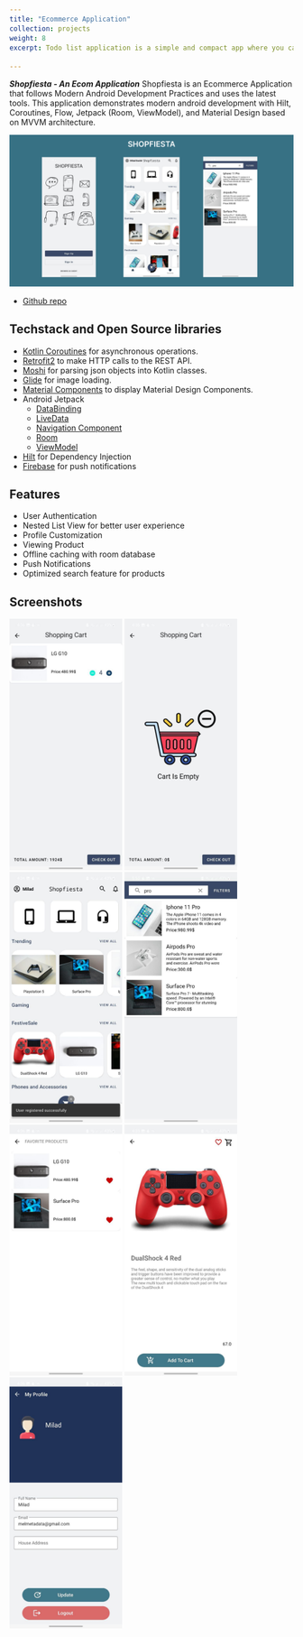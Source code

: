 ```yaml
---
title: "Ecommerce Application"
collection: projects
weight: 8
excerpt: Todo list application is a simple and compact app where you can set reminders. The tasks are categorized such that the user can view tasks on priority basis. <br/><br/> ![shopfiesta](/images/shopfiesta.png)

---
```


***Shopfiesta - An Ecom Application***
Shopfiesta is an Ecommerce Application that follows Modern Android Development Practices and uses the latest tools. This application demonstrates modern android development with Hilt, Coroutines, Flow, Jetpack (Room, ViewModel), and Material Design based on MVVM architecture.

![shopfiesta](/images/shopfiesta.png)


* [Github repo](https://github.com/MelDashti/e-commerce-app)


## Techstack and Open Source libraries

- [Kotlin Coroutines](https://github.com/Kotlin/kotlinx.coroutines) for asynchronous operations.
- [Retrofit2](https://github.com/square/retrofit) to make HTTP calls to the REST API.
- [Moshi](https://github.com/square/moshi) for parsing json objects into Kotlin classes. 
- [Glide](https://github.com/bumptech/glide) for image loading.
- [Material Components](https://github.com/material-components/material-components-android)
 to display Material Design Components.
- Android Jetpack
    - [DataBinding](https://developer.android.com/topic/libraries/data-binding)
    - [LiveData](https://developer.android.com/topic/libraries/architecture/livedata)
    - [Navigation Component](https://developer.android.com/guide/navigation)
    - [Room](https://developer.android.com/topic/libraries/architecture/room)
    - [ViewModel](https://developer.android.com/topic/libraries/architecture/viewmodel)
- [Hilt](https://developer.android.com/training/dependency-injection/hilt-android) for
 Dependency Injection
- [Firebase](https://firebase.google.com/docs/cloud-messaging) for push notifications

## Features
- User Authentication
- Nested List View for better user experience
- Profile Customization
- Viewing Product
- Offline caching with room database
- Push Notifications
- Optimized search feature for products

## Screenshots

<img src="https://raw.githubusercontent.com/MelDashti/Shopfiesta/master/Screenshots/image034.png" alt="drawing" width="200"/> <img src="https://raw.githubusercontent.com/MelDashti/Shopfiesta/master/Screenshots/image035.png" alt="drawing" width="200"/>
<img src="https://raw.githubusercontent.com/MelDashti/Shopfiesta/master/Screenshots/image040.png" alt="drawing" width="200"/>
<img src="https://raw.githubusercontent.com/MelDashti/Shopfiesta/master/Screenshots/image037.png" alt="drawing" width="200"/>
<img src="https://raw.githubusercontent.com/MelDashti/Shopfiesta/master/Screenshots/image038.png" alt="drawing" width="200"/>
<img src="https://raw.githubusercontent.com/MelDashti/Shopfiesta/master/Screenshots/image039.png" alt="drawing" width="200"/>
<img src="https://raw.githubusercontent.com/MelDashti/Shopfiesta/master/Screenshots/image041.png" alt="drawing" width="200"/>









